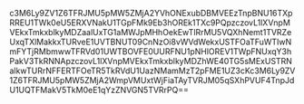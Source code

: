 c3M6Ly9ZV1Z6TFRJMU5pMW5ZMjA2YVhONExubDBMVEEzTnpBNU16TXpRREU1TWk0eU5ERXVNakU1TGpFMk9Eb3hOREk1TXc9PQpzczovL1lXVnpMVEkxTmkxblkyMDZaalUxTG1aMWJpMHhOekEwTlRrMU5VQXhNemt1TVRZeUxqTXlMakkxTURveE1UVTBNUT09CnNzOi8vWVdWekxUSTFOaTFuWTIwNmFYTjRMbmwwTFRVd01UWTBOVFE0UURFNU1pNHlOREV1TWpFNUxqY3hPakV3TkRNNApzczovL1lXVnpMVEkxTmkxblkyMDZhWE40TG5sMExUSTRNalkwTURrNFFERTFOeTR5TkRVdU1UazNMamMzT2pFME1UZ3cKc3M6Ly9ZV1Z6TFRJMU5pMW5ZMjA2WmpVMUxtWjFiaTAyTVRJM05qSXhPVUF4TnpJdU1UQTFMakV5TkM0eE1qYzZNVGN5TVRrPQ==